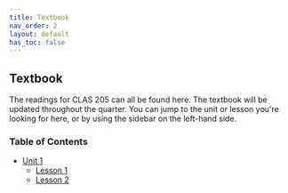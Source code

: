 ```yaml
---
title: Textbook
nav_order: 2
layout: default
has_toc: false
---
```


## Textbook

The readings for CLAS 205 can all be found here. The textbook will be updated throughout the quarter. You can jump to the unit or lesson you're looking for here, or by using the sidebar on the left-hand side.

### Table of Contents

- [Unit 1](../textbook/unit1/index.md)
    - [Lesson 1](../textbook/unit1/lesson1-intro/index.md)
    - [Lesson 2](../textbook/unit1/lesson2-languages/index.md)
